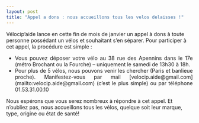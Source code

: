```yaml
---
layout: post
title: "Appel a dons : nous accueillons tous les velos delaisses !"
---
```



Vélocip’aide lance en cette fin de mois de janvier un appel à dons à toute personne possédant un vélos et souhaitant s’en séparer.
Pour participer à cet appel, la procédure est simple :
<ul style="text-align: justify;">
<li markdown="1">Vous pouvez déposer votre vélo au 38 rue des Apennins dans le 17e (métro Brochant ou la Fourche) – uniquement le samedi de 13h30 à 18h.</li>
<li markdown="1">Pour plus de 5 vélos, nous pouvons venir les chercher (Paris et banlieue proche). Manifestez-vous par mail [velocip.aide@gmail.com](mailto:velocip.aide@gmail.com) (c’est le plus simple) ou par téléphone 01.53.31.00.10</li>
</ul>
Nous espérons que vous serez nombreux à répondre à cet appel.
Et n’oubliez pas, nous accueillons tous les vélos, quelque soit leur marque, type, origine ou état de santé!
